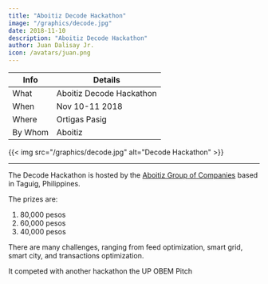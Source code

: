 ```yaml
---
title: "Aboitiz Decode Hackathon"
image: "/graphics/decode.jpg"
date: 2018-11-10
description: "Aboitiz Decode Hackathon"
author: Juan Dalisay Jr.
icon: /avatars/juan.png
---
```



Info | Details 
--- | ---
What | Aboitiz Decode Hackathon
When | Nov 10-11 2018
Where | Ortigas Pasig
By Whom | Aboitiz

{{< img src="/graphics/decode.jpg" alt="Decode Hackathon" >}}

---


The Decode Hackathon is hosted by the [Aboitiz Group of Companies](https://aboitiz.com) based in Taguig, Philippines. 

The prizes are:

1. 80,000 pesos
2. 60,000 pesos
3. 40,000 pesos


There are many challenges, ranging from feed optimization, smart grid, smart city, and transactions optimization.

It competed with another hackathon the UP OBEM Pitch 

<!-- We focused on the green energy challenge which allows business users to avail of green energy contracts under the Green Energy Options Program by the Philippine government. The problem really is that people are indifferent on where their electricity comes from. And so it would take effort to convince them to change their energy suppliers.

Buying Power will solve this by making the convincing less invasive by integrating it in a social ecommerce platform. 

{{< youtube J6F2_PF2wbo >}}
 -->